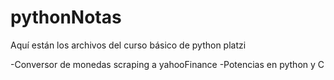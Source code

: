 # pythonNotas
Aquí están los archivos del curso básico de python platzi

-Conversor de monedas scraping a yahooFinance
-Potencias en python y C

